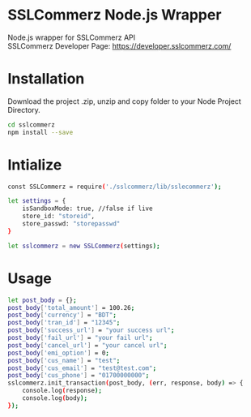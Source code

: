 # SSLCommerz Node.js Wrapper
Node.js wrapper for SSLCommerz API
<br/>SSLCommerz Developer Page: https://developer.sslcommerz.com/

# Installation
Download the project .zip, unzip and copy folder to your Node Project Directory.
```sh
cd sslcommerz
npm install --save
``` 

# Intialize
```sh
const SSLCommerz = require('./sslcommerz/lib/sslecommerz');

let settings = {
    isSandboxMode: true, //false if live
    store_id: "storeid",
    store_passwd: "storepasswd"
}

let sslcommerz = new SSLCommerz(settings);

```

# Usage
```sh
let post_body = {};
post_body['total_amount'] = 100.26;
post_body['currency'] = "BDT";
post_body['tran_id'] = "12345";
post_body['success_url'] = "your success url";
post_body['fail_url'] = "your fail url";
post_body['cancel_url'] = "your cancel url";
post_body['emi_option'] = 0;
post_body['cus_name'] = "test";
post_body['cus_email'] = "test@test.com";
post_body['cus_phone'] = "01700000000";
sslcommerz.init_transaction(post_body, (err, response, body) => {
    console.log(response);
    console.log(body);
});
```